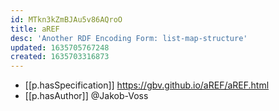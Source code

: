 ```yaml
---
id: MTkn3kZmBJAu5v86AQroO
title: aREF
desc: 'Another RDF Encoding Form: list-map-structure'
updated: 1635705767248
created: 1635703316873
---
```






- [[p.hasSpecification]] https://gbv.github.io/aREF/aREF.html
- [[p.hasAuthor]] @Jakob-Voss
